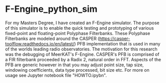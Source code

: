 # F-Engine_python_sim
For my Masters Degree, I have created an F-Engine simulator. 
The purpose of this simulator is to enable the quick testing and prototyping of various fixed-point and floating-point Polyphase Filterbanks.
These Polyphase Filterbanks are modeled around the CASPER (https://casper-toolflow.readthedocs.io/en/latest/) PFB implementation that is used in many of the worlds leading radio observatories. The motivation for this research was the debugging of MeerKAT's F-Engine. CASPER's PFB is comprised of a FIR filterbank proceeded by a Radix 2, natural order in FFT.
Aspects of the PFB are generic however in that you may adjust point size, tap size, windowing coefficients, data type processed, bit size etc. For more on usage see Jupyter notebook file "HOWTO.ipybn".

